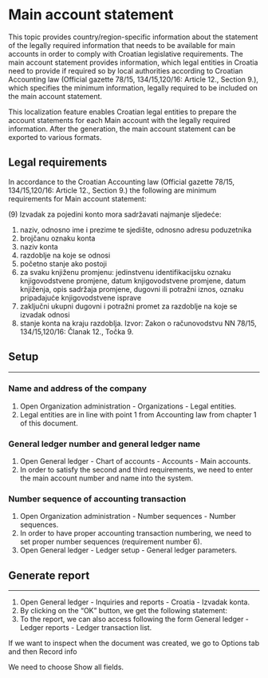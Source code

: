 # Main account statement 

This topic provides country/region-specific information about the statement of the legally required information that needs to be available for main accounts in order to comply with Croatian legislative requirements. The main account statement provides information, which legal entities in Croatia need to provide if required so by local authorities according to Croatian Accounting law (Official gazette 78/15, 134/15,120/16: Article 12., Section 9.), which specifies the minimum information, legally required to be included on the main account statement.

This localization feature enables Croatian legal entities to prepare the account statements for each Main account with the legally required information. After the generation, the main account statement can be exported to various formats.

## Legal requirements

In accordance to the Croatian Accounting law (Official gazette 78/15, 134/15,120/16: Article 12., Section 9.) the following are minimum requirements for Main account statement:

(9) Izvadak za pojedini konto mora sadržavati najmanje sljedeće:
1. naziv, odnosno ime i prezime te sjedište, odnosno adresu poduzetnika
2. brojčanu oznaku konta
3. naziv konta
4. razdoblje na koje se odnosi
5. početno stanje ako postoji
6. za svaku knjiženu promjenu: jedinstvenu identifikacijsku oznaku knjigovodstvene promjene, datum knjigovodstvene promjene, datum knjiženja, opis sadržaja promjene, dugovni ili potražni iznos, oznaku pripadajuće knjigovodstvene isprave
7. zaključni ukupni dugovni i potražni promet za razdoblje na koje se izvadak odnosi
8. stanje konta na kraju razdoblja.
Izvor: Zakon o računovodstvu NN 78/15, 134/15,120/16: Članak 12., Točka 9.

## **Setup** 
---

### Name and address of the company

1. Open Organization administration - Organizations - Legal entities.
2. Legal entities are in line with point 1 from Accounting law from chapter 1 of this document.

### General ledger number and general ledger name

1. Open General ledger - Chart of accounts - Accounts - Main accounts.
2. In order to satisfy the second and third requirements, we need to enter the main account number and name into the system.

### Number sequence of accounting transaction

1. Open Organization administration - Number sequences - Number sequences.
2. In order to have proper accounting transaction numbering, we need to set proper number sequences (requirement number 6).
3. Open General ledger - Ledger setup - General ledger parameters.

## **Generate report**
---

1. Open General ledger - Inquiries and reports - Croatia - Izvadak konta.
2. By clicking on the “OK” button, we get the following statement:
3. To the report, we can also access following the form General ledger - Ledger reports - Ledger transaction list.















If we want to inspect when the document was created, we go to Options tab and then Record info

We need to choose Show all fields.











